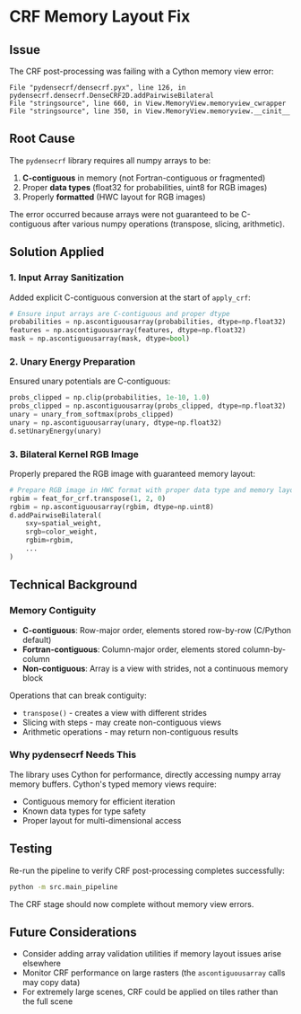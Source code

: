 # CRF Memory Layout Fix

## Issue
The CRF post-processing was failing with a Cython memory view error:
```
File "pydensecrf/densecrf.pyx", line 126, in pydensecrf.densecrf.DenseCRF2D.addPairwiseBilateral
File "stringsource", line 660, in View.MemoryView.memoryview_cwrapper
File "stringsource", line 350, in View.MemoryView.memoryview.__cinit__
```

## Root Cause
The `pydensecrf` library requires all numpy arrays to be:
1. **C-contiguous** in memory (not Fortran-contiguous or fragmented)
2. Proper **data types** (float32 for probabilities, uint8 for RGB images)
3. Properly **formatted** (HWC layout for RGB images)

The error occurred because arrays were not guaranteed to be C-contiguous after various numpy operations (transpose, slicing, arithmetic).

## Solution Applied

### 1. Input Array Sanitization
Added explicit C-contiguous conversion at the start of `apply_crf`:
```python
# Ensure input arrays are C-contiguous and proper dtype
probabilities = np.ascontiguousarray(probabilities, dtype=np.float32)
features = np.ascontiguousarray(features, dtype=np.float32)
mask = np.ascontiguousarray(mask, dtype=bool)
```

### 2. Unary Energy Preparation
Ensured unary potentials are C-contiguous:
```python
probs_clipped = np.clip(probabilities, 1e-10, 1.0)
probs_clipped = np.ascontiguousarray(probs_clipped, dtype=np.float32)
unary = unary_from_softmax(probs_clipped)
unary = np.ascontiguousarray(unary, dtype=np.float32)
d.setUnaryEnergy(unary)
```

### 3. Bilateral Kernel RGB Image
Properly prepared the RGB image with guaranteed memory layout:
```python
# Prepare RGB image in HWC format with proper data type and memory layout
rgbim = feat_for_crf.transpose(1, 2, 0)
rgbim = np.ascontiguousarray(rgbim, dtype=np.uint8)
d.addPairwiseBilateral(
    sxy=spatial_weight,
    srgb=color_weight,
    rgbim=rgbim,
    ...
)
```

## Technical Background

### Memory Contiguity
- **C-contiguous**: Row-major order, elements stored row-by-row (C/Python default)
- **Fortran-contiguous**: Column-major order, elements stored column-by-column
- **Non-contiguous**: Array is a view with strides, not a continuous memory block

Operations that can break contiguity:
- `transpose()` - creates a view with different strides
- Slicing with steps - may create non-contiguous views
- Arithmetic operations - may return non-contiguous results

### Why pydensecrf Needs This
The library uses Cython for performance, directly accessing numpy array memory buffers. Cython's typed memory views require:
- Contiguous memory for efficient iteration
- Known data types for type safety
- Proper layout for multi-dimensional access

## Testing
Re-run the pipeline to verify CRF post-processing completes successfully:
```bash
python -m src.main_pipeline
```

The CRF stage should now complete without memory view errors.

## Future Considerations
- Consider adding array validation utilities if memory layout issues arise elsewhere
- Monitor CRF performance on large rasters (the `ascontiguousarray` calls may copy data)
- For extremely large scenes, CRF could be applied on tiles rather than the full scene
